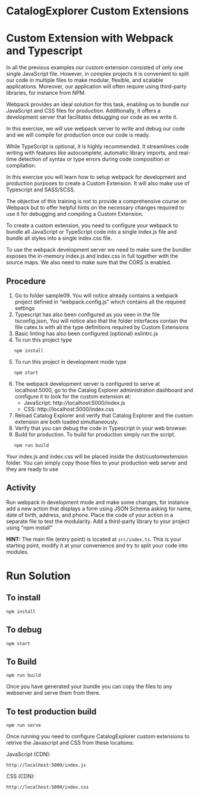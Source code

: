 # CatalogExplorer Custom Extensions
# Custom Extension with Webpack and Typescript

In all the previous examples our custom extension consisted of only one single JavaScript file. However,
in complex projects it is convenient to split our code in multiple files to make modular, flexible, and
scalable applications. Moreover, our application will often require using third-party libraries, for instance
from NPM.

Webpack provides an ideal solution for this task, enabling us to bundle our JavaScript and CSS files for
production. Additionally, it offers a development server that facilitates debugging our code as we write it.

In this exercise, we will use webpack server to write and debug our code and we will compile for
production once our code is ready.

While TypeScript is optional, it is highly recommended. It streamlines code writing with features like
autocomplete, automatic library imports, and real-time detection of syntax or type errors during code
composition or compilation.

In this exercise you will learn how to setup webpack for development and production purposes to create a
Custom Extension. It will also make use of Typescript and SASS/SCSS.

The objective of this training is not to provide a comprehensive course on Webpack but to offer helpful
hints on the necessary changes required to use it for debugging and compiling a Custom Extension.

To create a custom extension, you need to configure your webpack to bundle all JavaScript or TypeScript
code into a single index.js file and bundle all styles into a single index.css file.

To use the webpack development server we need to make sure the bundler exposes the in-memory
index.js and index.css in full together with the source maps. We also need to make sure that the CORS is
enabled.


## Procedure
1. Go to folder sample09. You will notice already contains a webpack project defined in
   “webpack.config.js” which contains all the required settings
2. Typescript has also been configured as you seen in the file tsconfig.json, You will notice also that the
   folder interfaces contain the file catex.ts with all the type definitions required by Custom Extensions
3. Basic linting has also been configured (optional) eslintrc.js
4. To run this project type
```shell
   npm install
```
5. To run this project in development mode type
```shell
   npm start
```
6. The webpack development server is configured to serve at localhost:5000, go to the Catalog Explorer
   administration dashboard and configure it to look for the custom extension at:
   * JavaScript: http://localhost:5000/index.js
   * CSS: http://localhost:5000/index.css
7. Reload Catalog Explorer and verify that Catalog Explorer and the custom extension are both loaded
   simultaneously.
8. Verify that you can debug the code in Typescript in your web browser.
9. Build for production. To build for production simply run the script.
```shell
   npm run build
```
   Your index.js and index.css will be placed inside the dist/customextension folder. You can simply
   copy those files to your production web server and they are ready to use

## Activity
Run webpack in development mode and make some changes, for instance add a new action that displays
a form using JSON Schema asking for name, date of birth, address, and phone. Place the code of your
action in a separate file to test the modularity. Add a third-party library to your project using “npm install”

<strong>HINT:</strong> The main file (entry point) is located at `src/index.ts`. This is your starting point, modify it at your
convenience and try to split your code into modules.


# Run Solution

## To install
```
npm install
```

## To debug
```
npm start
```

## To Build
```
npm run build
```

Once you have generated your bundle you can copy the files to any webserver and serve them from there.

## To test production build
```
npm run serve
```

Once running you need to configure CatalogExplorer custom extensions to retrive the Javascript and CSS from these locations:

JavaScript (CDN):
```
http://localhost:5000/index.js
```

CSS (CDN):
```
http://localhost:5000/index.css
```

